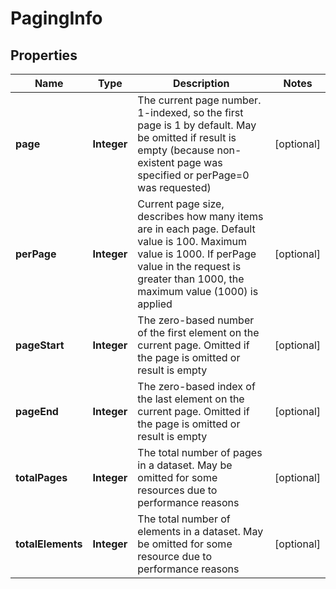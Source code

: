 
# PagingInfo

## Properties
Name | Type | Description | Notes
------------ | ------------- | ------------- | -------------
**page** | **Integer** | The current page number. 1-indexed, so the first page is 1 by default. May be omitted if result is empty (because non-existent page was specified or perPage&#x3D;0 was requested) |  [optional]
**perPage** | **Integer** | Current page size, describes how many items are in each page. Default value is 100. Maximum value is 1000. If perPage value in the request is greater than 1000, the maximum value (1000) is applied |  [optional]
**pageStart** | **Integer** | The zero-based number of the first element on the current page. Omitted if the page is omitted or result is empty |  [optional]
**pageEnd** | **Integer** | The zero-based index of the last element on the current page. Omitted if the page is omitted or result is empty |  [optional]
**totalPages** | **Integer** | The total number of pages in a dataset. May be omitted for some resources due to performance reasons |  [optional]
**totalElements** | **Integer** | The total number of elements in a dataset. May be omitted for some resource due to performance reasons |  [optional]



